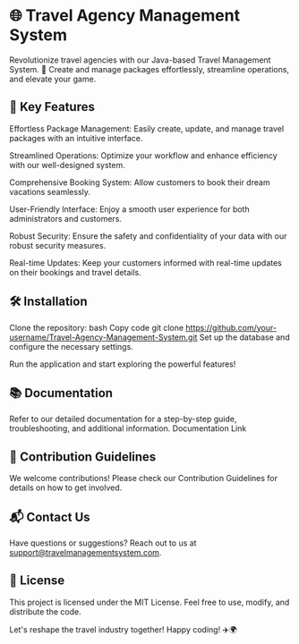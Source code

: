 # 🌐 Travel Agency Management System
Revolutionize travel agencies with our Java-based Travel Management System. 🚀 Create and manage packages effortlessly, streamline operations, and elevate your game.

## 🌟 Key Features
Effortless Package Management: Easily create, update, and manage travel packages with an intuitive interface.

Streamlined Operations: Optimize your workflow and enhance efficiency with our well-designed system.

Comprehensive Booking System: Allow customers to book their dream vacations seamlessly.

User-Friendly Interface: Enjoy a smooth user experience for both administrators and customers.

Robust Security: Ensure the safety and confidentiality of your data with our robust security measures.

Real-time Updates: Keep your customers informed with real-time updates on their bookings and travel details.

## 🛠️ Installation
Clone the repository:
bash
Copy code
git clone https://github.com/your-username/Travel-Agency-Management-System.git
Set up the database and configure the necessary settings.

Run the application and start exploring the powerful features!

## 📚 Documentation
Refer to our detailed documentation for a step-by-step guide, troubleshooting, and additional information. Documentation Link

## 🚧 Contribution Guidelines
We welcome contributions! Please check our Contribution Guidelines for details on how to get involved.

## 📬 Contact Us
Have questions or suggestions? Reach out to us at support@travelmanagementsystem.com.

## 📜 License
This project is licensed under the MIT License. Feel free to use, modify, and distribute the code.

Let's reshape the travel industry together! Happy coding! ✈️🌍
